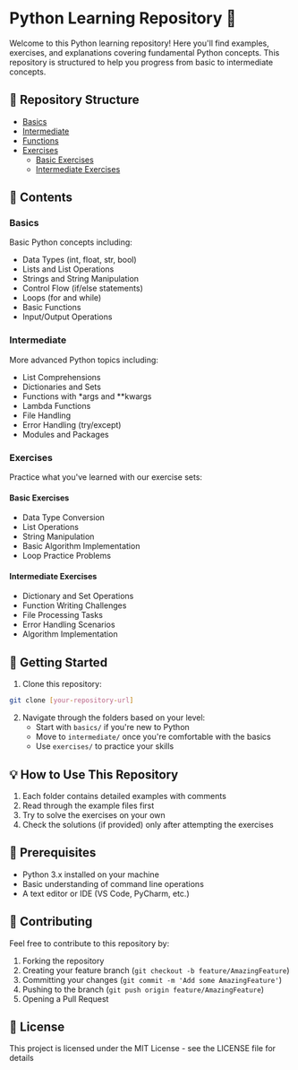 # Python Learning Repository 🐍

Welcome to this Python learning repository! Here you'll find examples, exercises, and explanations covering fundamental Python concepts. This repository is structured to help you progress from basic to intermediate concepts.

## 📁 Repository Structure

- [Basics](#basics)
- [Intermediate](#intermediate)
- [Functions](#functions)
- [Exercises](#exercises)
  - [Basic Exercises](#basic-exercises)
  - [Intermediate Exercises](#intermediate-exercises)

## 🌟 Contents

### Basics
Basic Python concepts including:
- Data Types (int, float, str, bool)
- Lists and List Operations
- Strings and String Manipulation
- Control Flow (if/else statements)
- Loops (for and while)
- Basic Functions
- Input/Output Operations

### Intermediate
More advanced Python topics including:
- List Comprehensions
- Dictionaries and Sets
- Functions with *args and **kwargs
- Lambda Functions
- File Handling
- Error Handling (try/except)
- Modules and Packages

### Exercises
Practice what you've learned with our exercise sets:

#### Basic Exercises
- Data Type Conversion
- List Operations
- String Manipulation
- Basic Algorithm Implementation
- Loop Practice Problems

#### Intermediate Exercises
- Dictionary and Set Operations
- Function Writing Challenges
- File Processing Tasks
- Error Handling Scenarios
- Algorithm Implementation

## 🚀 Getting Started

1. Clone this repository:
```bash
git clone [your-repository-url]
```

2. Navigate through the folders based on your level:
   - Start with `basics/` if you're new to Python
   - Move to `intermediate/` once you're comfortable with the basics
   - Use `exercises/` to practice your skills

## 💡 How to Use This Repository

1. Each folder contains detailed examples with comments
2. Read through the example files first
3. Try to solve the exercises on your own
4. Check the solutions (if provided) only after attempting the exercises

## 📝 Prerequisites

- Python 3.x installed on your machine
- Basic understanding of command line operations
- A text editor or IDE (VS Code, PyCharm, etc.)

## 🤝 Contributing

Feel free to contribute to this repository by:
1. Forking the repository
2. Creating your feature branch (`git checkout -b feature/AmazingFeature`)
3. Committing your changes (`git commit -m 'Add some AmazingFeature'`)
4. Pushing to the branch (`git push origin feature/AmazingFeature`)
5. Opening a Pull Request

## 📜 License

This project is licensed under the MIT License - see the LICENSE file for details

